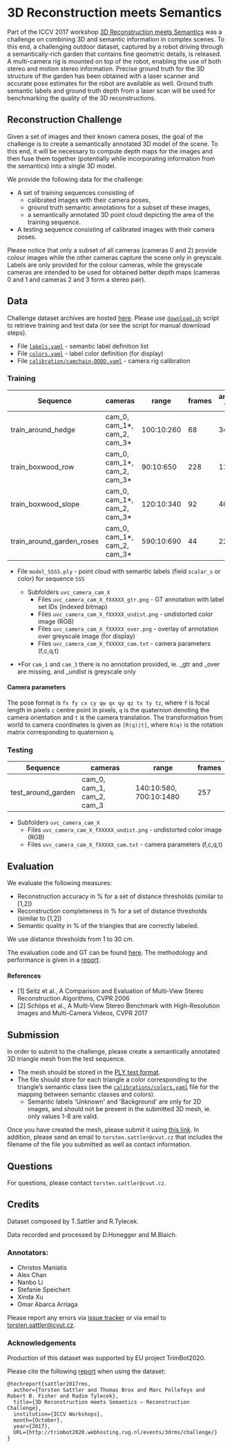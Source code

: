 # 3D Reconstruction meets Semantics 

Part of the ICCV 2017 workshop [3D Reconstruction meets Semantics](http://trimbot2020.webhosting.rug.nl/events/3drms/) was a challenge on combining 3D and semantic information in complex scenes. 
To this end, a challenging outdoor dataset, captured by a robot driving through a semantically-rich garden that contains fine geometric details, is released. 
A multi-camera rig is mounted on top of the robot, enabling the use of both stereo and motion stereo information. 
Precise ground truth for the 3D structure of the garden has been obtained with a laser scanner and accurate pose estimates for the robot are available as well. 
Ground truth semantic labels and ground truth depth from a laser scan will be used for benchmarking the quality of the 3D reconstructions.

## Reconstruction Challenge
Given a set of images and their known camera poses, the goal of the challenge is to create a semantically annotated 3D model of the scene. 
To this end, it will be necessary to compute depth maps for the images and then fuse them together (potentially while incorporating information from the semantics) into a single 3D model.

We provide the following data for the challenge:
* A set of training sequences consisting of
  * calibrated images with their camera poses,
  * ground truth semantic annotations for a subset of these images,
  * a semantically annotated 3D point cloud depicting the area of the training sequence.
* A testing sequence consisting of calibrated images with their camera poses.

Please notice that only a subset of all cameras (cameras 0 and 2) provide colour images while the other cameras capture the scene only in greyscale. 
Labels are only provided for the colour cameras, while the greyscale cameras are intended to be used for obtained better depth maps (cameras 0 and 1 and cameras 2 and 3 form a stereo pair).

## Data

Challenge dataset archives are hosted [here](https://homepages.inf.ed.ac.uk/rbf/TrimBot2020git/public/).
Please use [`download.sh`](https://github.com/TrimBot2020/3DRMS_Challenge2017/blob/master/download.sh) script to retrieve training and test data (or see the script for manual download steps).

* File [`labels.yaml`](https://github.com/TrimBot2020/3DRMS_Challenge2017/blob/master/calibration/labels.yaml) - semantic label definition list
* File [`colors.yaml`](https://github.com/TrimBot2020/3DRMS_Challenge2017/blob/master/calibration/colors.yaml) - label color definition (for display)
* File [`calibration/camchain-DDDD.yaml`](https://github.com/TrimBot2020/3DRMS_Challenge2017/blob/master/calibration/camchain-2017-05-16-09-53-50.yaml) - camera rig calibration


### Training

| Sequence | cameras | range | frames | annotated frames |
| -------- | ------- | ----- | ------ | ---------   |
| train_around_hedge  | cam_0, cam_1*, cam_2, cam_3*   | 100:10:260 | 68  | 34 |
| train_boxwood_row  | cam_0, cam_1*, cam_2, cam_3*   | 90:10:650 | 228  | 114 |
| train_boxwood_slope  | cam_0, cam_1*, cam_2, cam_3*   | 120:10:340 | 92 | 46 |
| train_around_garden_roses  | cam_0, cam_1*, cam_2, cam_3*   | 590:10:690 | 44 | 22 | 

* File `model_SSSS.ply` - point cloud with semantic labels (field `scalar_s` or color) for sequence `SSS`
  * Subfolders `uvc_camera_cam_X`
    * Files `uvc_camera_cam_X_fXXXXX_gtr.png` - GT annotation with label set IDs (indexed bitmap)
    * Files `uvc_camera_cam_X_fXXXXX_undist.png` - undistorted color image (RGB)
    * Files `uvc_camera_cam_X_fXXXXX_over.png` - overlay of annotation over greyscale image (for display)
    * Files `uvc_camera_cam_X_fXXXXX_cam.txt` - camera parameters (f,c,q,t)

* *For `cam_1` and `cam_3` there is no annotation provided, ie. _gtr and _over are missing, and _undist is greyscale only

#### Camera parameters
The pose format is `fx fy cx cy qw qx qy qz tx ty tz`, where `f` is focal length in pixels `c` centre point in pixels, `q` is the quaternion denoting the camera orientation and `t` is the camera translation. 
The transformation from world to camera coordinates is given as `[R(q)|t]`, where `R(q)` is the rotation matrix corresponding to quaternion `q`.

### Testing

| Sequence | cameras | range | frames |
| -------- | ------- | ------ | ------- | 
| test_around_garden  | cam_0, cam_1, cam_2, cam_3   | 140:10:580, 700:10:1480 | 257 | 

  * Subfolders `uvc_camera_cam_X`
    * Files `uvc_camera_cam_X_fXXXXX_undist.png` - undistorted color image (RGB)
    * Files `uvc_camera_cam_X_fXXXXX_cam.txt` - camera parameters (f,c,q,t)

## Evaluation

We evaluate the following measures:
* Reconstruction accuracy in % for a set of distance thresholds (similar to [1,2])
* Reconstruction completeness in % for a set of distance thresholds (similar to [1,2])
* Semantic quality in % of the triangles that are correctly labeled.

We use distance thresholds from 1 to 30 cm. 

The evaluation code and GT can be found [here](evaluation).
The methodology and performance is given in a [report](https://github.com/TrimBot2020/3DRMS_Challenge2017/blob/master/evaluation/report/rms_challenge.pdf).

#### References

* [1] Seitz et al., A Comparison and Evaluation of Multi-View Stereo Reconstruction Algorithms, CVPR 2006
* [2] Schöps et al., A Multi-View Stereo Benchmark with High-Resolution Images and Multi-Camera Videos, CVPR 2017

## Submission

In order to submit to the challenge, please create a semantically annotated 3D triangle mesh from the test sequence. 
* The mesh should be stored in the [PLY text format](http://paulbourke.net/dataformats/ply/). 
* The file should store for each triangle a color corresponding to the triangle’s semantic class (see the [`calibrations/colors.yaml`](https://github.com/TrimBot2020/3DRMS_Challenge2017/blob/master/calibration/colors.yaml) file for the mapping between semantic classes and colors). 
  * Semantic labels 'Unknown' and 'Background' are only for 2D images, and should not be present in the submitted 3D mesh, ie. only values 1-8 are valid.

Once you have created the mesh, please submit it using [this link](https://www.dropbox.com/request/23XzljBTn93zYl3ETjXn). 
In addition, please send an email to `torsten.sattler@cvut.cz` that includes the filename of the file you submitted as well as contact information.

## Questions

For questions, please contact `torsten.sattler@cvut.cz`.

## Credits

Dataset composed by T.Sattler and R.Tylecek.

Data recorded and processed by D.Honegger and M.Blaich.

### Annotators:
* Christos Maniatis
* Alex Chan
* Nanbo Li
* Stefanie Speichert
* Xinda Xu
* Omar Abarca Arriaga

Please report any errors via [issue tracker](https://github.com/TrimBot2020/3DRMS_Challenge2017/issues/new) or via email to torsten.sattler@cvut.cz.

### Acknowledgements

Production of this dataset was supported by EU project TrimBot2020.

Please cite the following [report](https://github.com/TrimBot2020/3DRMS_Challenge2017/blob/master/evaluation/report/rms_challenge.pdf) when using the dataset: 


    @techreport{sattler2017rms,
      author={Torsten Sattler and Thomas Brox and Marc Pollefeys and Robert B. Fisher and Radim Tylecek},
      title={3D Reconstruction meets Semantics – Reconstruction Challenge},
      institution={ICCV Workshops}, 
      month={October},
      year={2017},
      URL={http://trimbot2020.webhosting.rug.nl/events/3drms/challenge/}
    }
